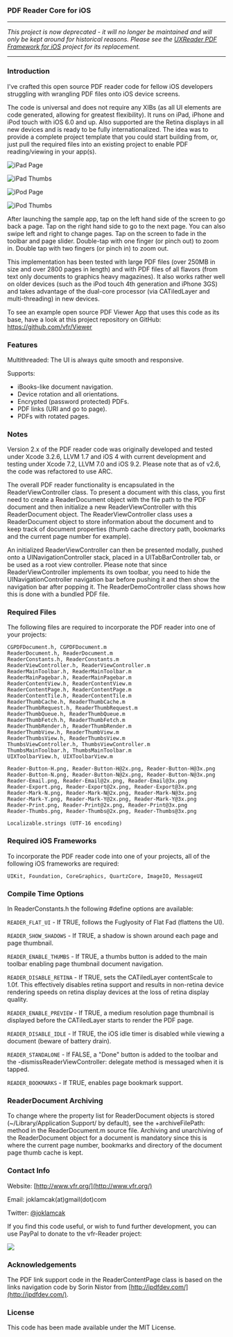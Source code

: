 
### PDF Reader Core for iOS
---

*This project is now deprecated - it will no longer be maintained and will only be kept around for historical reasons.
Please see the [UXReader PDF Framework for iOS](https://github.com/vfr/UXReader-iOS) project for its replacement.*

---

### Introduction

I've crafted this open source PDF reader code for fellow iOS
developers struggling with wrangling PDF files onto iOS device
screens.

The code is universal and does not require any XIBs (as all UI
elements are code generated, allowing for greatest flexibility).
It runs on iPad, iPhone and iPod touch with iOS 6.0 and up. Also
supported are the Retina displays in all new devices and is ready
to be fully internationalized. The idea was to provide a complete
project template that you could start building from, or, just pull
the required files into an existing project to enable PDF
reading/viewing in your app(s).

![iPad Page](http://i.imgur.com/jaeCPz1.png)<p></p>
![iPad Thumbs](http://i.imgur.com/1b4kY9s.png)<p></p>
![iPod Page](http://i.imgur.com/y8wWRDN.png)<p></p>
![iPod Thumbs](http://i.imgur.com/nddT2RP.png)<p></p>

After launching the sample app, tap on the left hand side of the
screen to go back a page. Tap on the right hand side to go to the
next page. You can also swipe left and right to change pages. Tap
on the screen to fade in the toolbar and page slider. Double-tap
with one finger (or pinch out) to zoom in. Double tap with two
fingers (or pinch in) to zoom out.

This implementation has been tested with large PDF files (over
250MB in size and over 2800 pages in length) and with PDF files of
all flavors (from text only documents to graphics heavy magazines).
It also works rather well on older devices (such as the iPod touch
4th generation and iPhone 3GS) and takes advantage of the dual-core
processor (via CATiledLayer and multi-threading) in new devices.

To see an example open source PDF Viewer App that uses this code
as its base, have a look at this project repository on GitHub:
https://github.com/vfr/Viewer

### Features

Multithreaded: The UI is always quite smooth and responsive.

Supports:

 - iBooks-like document navigation.
 - Device rotation and all orientations.
 - Encrypted (password protected) PDFs.
 - PDF links (URI and go to page).
 - PDFs with rotated pages.

### Notes

Version 2.x of the PDF reader code was originally developed
and tested under Xcode 3.2.6, LLVM 1.7 and iOS 4 with current
development and testing under Xcode 7.2, LLVM 7.0 and iOS 9.2.
Please note that as of v2.6, the code was refactored to use ARC.

The overall PDF reader functionality is encapsulated in the
ReaderViewController class. To present a document with this class,
you first need to create a ReaderDocument object with the file path
to the PDF document and then initialize a new ReaderViewController
with this ReaderDocument object. The ReaderViewController class uses
a ReaderDocument object to store information about the document and
to keep track of document properties (thumb cache directory path,
bookmarks and the current page number for example).

An initialized ReaderViewController can then be presented
modally, pushed onto a UINavigationController stack, placed in
a UITabBarController tab, or be used as a root view controller.
Please note that since ReaderViewController implements its own
toolbar, you need to hide the UINavigationController navigation
bar before pushing it and then show the navigation bar after
popping it. The ReaderDemoController class shows how this is
done with a bundled PDF file.

### Required Files

The following files are required to incorporate the PDF
reader into one of your projects:

	CGPDFDocument.h, CGPDFDocument.m
	ReaderDocument.h, ReaderDocument.m
	ReaderConstants.h, ReaderConstants.m
	ReaderViewController.h, ReaderViewController.m
	ReaderMainToolbar.h, ReaderMainToolbar.m
	ReaderMainPagebar.h, ReaderMainPagebar.m
	ReaderContentView.h, ReaderContentView.m
	ReaderContentPage.h, ReaderContentPage.m
	ReaderContentTile.h, ReaderContentTile.m
	ReaderThumbCache.h, ReaderThumbCache.m
	ReaderThumbRequest.h, ReaderThumbRequest.m
	ReaderThumbQueue.h, ReaderThumbQueue.m
	ReaderThumbFetch.h, ReaderThumbFetch.m
	ReaderThumbRender.h, ReaderThumbRender.m
	ReaderThumbView.h, ReaderThumbView.m
	ReaderThumbsView.h, ReaderThumbsView.m
	ThumbsViewController.h, ThumbsViewController.m
	ThumbsMainToolbar.h, ThumbsMainToolbar.m
	UIXToolbarView.h, UIXToolbarView.m

	Reader-Button-H.png, Reader-Button-H@2x.png, Reader-Button-H@3x.png
	Reader-Button-N.png, Reader-Button-N@2x.png, Reader-Button-N@3x.png
	Reader-Email.png, Reader-Email@2x.png, Reader-Email@3x.png
	Reader-Export.png, Reader-Export@2x.png, Reader-Export@3x.png
	Reader-Mark-N.png, Reader-Mark-N@2x.png, Reader-Mark-N@3x.png
	Reader-Mark-Y.png, Reader-Mark-Y@2x.png, Reader-Mark-Y@3x.png
	Reader-Print.png, Reader-Print@2x.png, Reader-Print@3x.png
	Reader-Thumbs.png, Reader-Thumbs@2x.png, Reader-Thumbs@3x.png

	Localizable.strings (UTF-16 encoding)

### Required iOS Frameworks

To incorporate the PDF reader code into one of your projects,
all of the following iOS frameworks are required:

	UIKit, Foundation, CoreGraphics, QuartzCore, ImageIO, MessageUI

### Compile Time Options

In ReaderConstants.h the following #define options are available:

`READER_FLAT_UI` - If TRUE, follows the Fuglyosity of Flat Fad
(flattens the UI).

`READER_SHOW_SHADOWS` - If TRUE, a shadow is shown around each page
and page thumbnail.

`READER_ENABLE_THUMBS` - If TRUE, a thumbs button is added to the main
toolbar enabling page thumbnail document navigation.

`READER_DISABLE_RETINA` - If TRUE, sets the CATiledLayer contentScale
to 1.0f. This effectively disables retina support and results in
non-retina device rendering speeds on retina display devices at
the loss of retina display quality.

`READER_ENABLE_PREVIEW` - If TRUE, a medium resolution page thumbnail
is displayed before the CATiledLayer starts to render the PDF page.

`READER_DISABLE_IDLE` - If TRUE, the iOS idle timer is disabled while
viewing a document (beware of battery drain).

`READER_STANDALONE` - If FALSE, a "Done" button is added to the toolbar
and the -dismissReaderViewController: delegate method is messaged when
it is tapped.

`READER_BOOKMARKS` - If TRUE, enables page bookmark support.

### ReaderDocument Archiving

To change where the property list for ReaderDocument objects is stored
(~/Library/Application Support/ by default), see the +archiveFilePath:
method in the ReaderDocument.m source file. Archiving and unarchiving
of the ReaderDocument object for a document is mandatory since this is
where the current page number, bookmarks and directory of the document
page thumb cache is kept.

### Contact Info

Website: [http://www.vfr.org/](http://www.vfr.org/)

Email: joklamcak(at)gmail(dot)com

Twitter: [@joklamcak](https://twitter.com/joklamcak)

If you find this code useful, or wish to fund further development,
you can use PayPal to donate to the vfr-Reader project:

<a href="https://www.paypal.com/cgi-bin/webscr?cmd=_donations&business=joklamcak@gmail.com&lc=US&item_name=vfr-Reader&no_note=1&currency_code=USD"><img src="https://www.paypalobjects.com/en_US/i/btn/btn_donateCC_LG.gif"/></a>

### Acknowledgements

The PDF link support code in the ReaderContentPage class is based on
the links navigation code by Sorin Nistor from
[http://ipdfdev.com/](http://ipdfdev.com/).

### License

This code has been made available under the MIT License.
